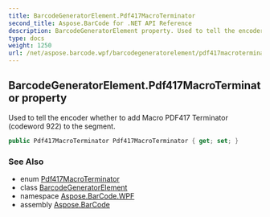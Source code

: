 ```yaml
---
title: BarcodeGeneratorElement.Pdf417MacroTerminator
second_title: Aspose.BarCode for .NET API Reference
description: BarcodeGeneratorElement property. Used to tell the encoder whether to add Macro PDF417 Terminator codeword 922 to the segment
type: docs
weight: 1250
url: /net/aspose.barcode.wpf/barcodegeneratorelement/pdf417macroterminator/
---
```

## BarcodeGeneratorElement.Pdf417MacroTerminator property

Used to tell the encoder whether to add Macro PDF417 Terminator (codeword 922) to the segment.

```csharp
public Pdf417MacroTerminator Pdf417MacroTerminator { get; set; }
```

### See Also

* enum [Pdf417MacroTerminator](../../../aspose.barcode.generation/pdf417macroterminator/)
* class [BarcodeGeneratorElement](../)
* namespace [Aspose.BarCode.WPF](../../../aspose.barcode.wpf/)
* assembly [Aspose.BarCode](../../../)


